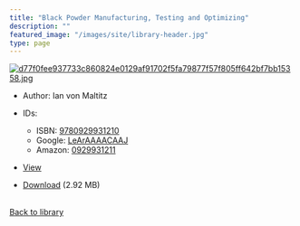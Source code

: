 ```yaml
---
title: "Black Powder Manufacturing, Testing and Optimizing"
description: ""
featured_image: "/images/site/library-header.jpg"
type: page
---
```


<a href="" target="_blank">![d77f0fee937733c860824e0129af91702f5fa79877f57f805ff642bf7bb15358.jpg](/images/library/d77f0fee937733c860824e0129af91702f5fa79877f57f805ff642bf7bb15358.jpg)</a>
* Author: Ian von Maltitz
* IDs:
  * ISBN: <a href="https://www.worldcat.org/isbn/9780929931210" target="_blank">9780929931210</a>
  * Google: <a href="https://books.google.com/books?id=LeArAAAACAAJ" target="_blank">LeArAAAACAAJ</a>
  * Amazon: <a href="https://www.amazon.com/dp/0929931211" target="_blank">0929931211</a>
* <a href="" target="_blank">View</a>

* [Download]() (2.92 MB)

<br />[Back to library](/library/)
